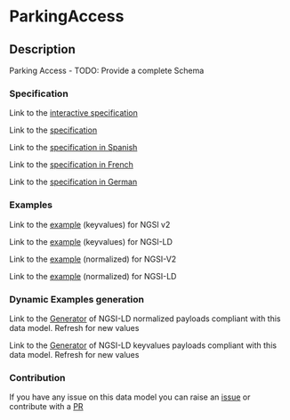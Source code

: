 # ParkingAccess

## Description 

Parking Access - TODO: Provide a complete Schema
### Specification

Link to the [interactive specification](https://swagger.lab.fiware.org/?url=https://smart-data-models.github.io/dataModel.Parking/ParkingAccess/swagger.yaml)

Link to the [specification](https://smart-data-models.github.io/dataModel.Parking/ParkingAccess/doc/spec.md)

Link to the [specification in Spanish](https://smart-data-models.github.io/dataModel.Parking/ParkingAccess/doc/spec_ES.md)

Link to the [specification in French](https://smart-data-models.github.io/dataModel.Parking/ParkingAccess/doc/spec_FR.md)

Link to the [specification in German](https://smart-data-models.github.io/dataModel.Parking/ParkingAccess/doc/spec_DE.md)
### Examples

Link to the [example](https://smart-data-models.github.io/dataModel.Parking/ParkingAccess/examples/example.json) (keyvalues) for NGSI v2

Link to the [example](https://smart-data-models.github.io/dataModel.Parking/ParkingAccess/examples/example.jsonld) (keyvalues) for NGSI-LD

Link to the [example](https://smart-data-models.github.io/dataModel.Parking/ParkingAccess/examples/example-normalized.json) (normalized) for NGSI-V2

Link to the [example](https://smart-data-models.github.io/dataModel.Parking/ParkingAccess/examples/example-normalized.jsonld) (normalized) for NGSI-LD
### Dynamic Examples generation

Link to the [Generator](https://smartdatamodels.org/extra/ngsi-ld_generator_v0.92.php?schemaUrl=https://raw.githubusercontent.com/smart-data-models/dataModel.Parking/master/ParkingAccess/schema.json&email=info@smartdatamodels.org) of NGSI-LD normalized payloads compliant with this data model. Refresh for new values

Link to the [Generator](https://smartdatamodels.org/extra/ngsi-ld_generator_keyvalues_v0.92.php?schemaUrl=https://raw.githubusercontent.com/smart-data-models/dataModel.Parking/master/ParkingAccess/schema.json&email=info@smartdatamodels.org) of NGSI-LD keyvalues payloads compliant with this data model. Refresh for new values
### Contribution

 If you have any issue on this data model you can raise an [issue](https://github.com/smart-data-models/dataModel.Parking/issues)  or contribute with a [PR](https://github.com/smart-data-models/dataModel.Parking/pulls)